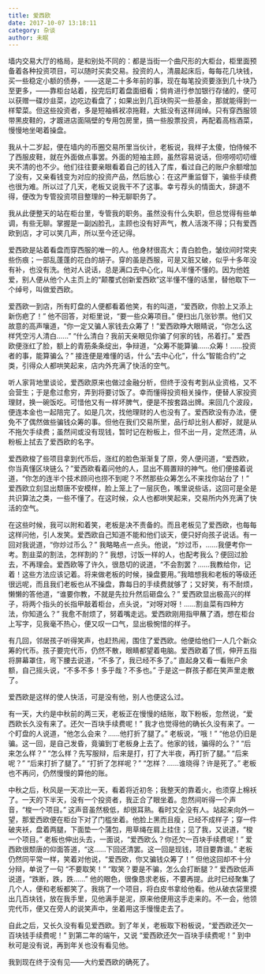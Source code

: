 ```yaml
---
title: 爱西欧
date: 2017-10-07 13:18:11
category: 杂谈
author: 未眠
---
```


墙内交易大厅的格局，是和别处不同的：都是当街一个曲尺形的大柜台，柜里面预备着各种投资项目，可以随时买卖交易。投资的人，清晨起床后，每每花几块钱，买一些稳定小额的债券，——这是二十多年前的事，现在每笔投资要涨到几十块乃至更多，——靠柜台站着，投完后盯着盘面细看；倘肯进行参加银行存储的，便可以获赠一碟炒韭菜，边吃边看盘了；如果出到几百块购买一些基金，那就能得到一样荤菜。但这些投资者，多是短袖裤衩凉拖鞋，大抵没有这样阔绰。只有穿西服领带黑皮鞋的，才踱进店面隔壁的专用包房里，搞一些股票投资，再配着高档酒菜，慢慢地坐喝着操盘。

我从十二岁起，便在墙内的币圈交易所里当伙计，老板说，我样子太傻，怕侍候不了西服皮鞋，就在外面做点事罢。外面的短袖主顾，虽然容易说话，但唠唠叨叨缠夹不清的也不少。他们往往要亲眼看着自己的钱入了库，看过自己的账户余额增加了没有，又亲看钱变为对应的投资产品，然后放心：在这严重监督下，骗些手续费也很为难。所以过了几天，老板又说我干不了这事。幸亏荐头的情面大，辞退不得，便改为专管投资项目整理的一种无聊职务了。

我从此便整天的站在柜台里，专管我的职务。虽然没有什么失职，但总觉得有些单调，有些无聊。掌握是一副凶脸孔，主顾也没有好声气，教人活泼不得；只有爱西欧到店，才可以笑几声，所以至今还记得。

爱西欧是站着看盘而穿西服的唯一的人。他身材很高大；青白脸色，皱纹间时常夹些伤痕；一部乱蓬蓬的花白的胡子。穿的虽是西服，可是又脏又破，似乎十多年没有补，也没有洗。他对人说话，总是满口去中心化，叫人半懂不懂的。因为他姓爱，别人便从他个人主页上的“颠覆式创新爱西欧”这半懂不懂的话里，替他取下一个绰号，叫做爱西欧。

爱西欧一到店，所有盯盘的人便都看着他笑，有的叫道，“爱西欧，你脸上又添上新伤疤了！” 他不回答，对柜里说，“要一些众筹项目。” 便扫出几张钞票。他们又故意的高声嚷道，“你一定又骗人家钱去众筹了！”爱西欧睁大眼睛说，“你怎么这样凭空污人清白......” “什么清白？我前天亲眼见你骗了何家的钱，吊着打。” 爱西欧便涨红了脸，额上的青筋条条绽出，争辩道，“众筹不能算骗......众筹！......投资者的事，能算骗么？” 接连便是难懂的话，什么“去中心化”，什么“智能合约”之类，引得众人都哄笑起来，店内外充满了快活的空气。

听人家背地里谈论，爱西欧原来也做过金融分析，但终于没有考到从业资格，又不会营生；于是愈过愈穷，弄到将要讨饭了。幸而懂得投资相关操作，便替人家投资理财，换一碗饭吃。可惜他又有一样坏脾气，便是不按套路出牌。来回几个波段，便连本金也一起陪完了。如是几次，找他理财的人也没有了。爱西欧没有办法，便免不了偶然做些骗钱众筹的事。但他在我们交易所里，品行却比别人都好，就是从不拖欠手续费；虽然间或没有现钱，暂时记在粉板上，但不出一月，定然还清，从粉板上拭去了爱西欧的名字。

爱西欧梭了些项目拿到代币后，涨红的脸色渐渐复了原，旁人便问道，“爱西欧，你当真懂区块链么？”爱西欧看着问他的人，显出不屑置辩的神气。他们便接着说道，“你怎的连半个技术顾问也捞不到呢？不然那些众筹怎么不来找你站台了！” 爱西欧立刻显出颓唐不安模样，脸上笼上了一层灰色，嘴里说些话，这回可是全是共识算法之类，一些不懂了。在这时候，众人也都哄笑起来，交易所内外充满了快活的空气。

在这些时候，我可以附和着笑，老板是决不责备的。而且老板见了爱西欧，也每每这样问他，引人发笑。爱西欧自己知道不能和他们谈天，便只好向孩子说话。有一回对我说道，“你炒过币么？” 我略略点一点头。他说，“炒过币，......我便考你一考。割韭菜的割法，怎样割的？” 我想，讨饭一样的人，也配考我么？便回过脸去，不再理会。爱西欧等了许久，很恳切的说道，“不会割罢？......我教给你，记着！这些方法应该记着。将来做老板的时候，操盘要用。”我暗想我和老板的等级还很远呢，而且我们老板也从不操盘，靠每日的手续费就够了；又好笑，有不耐烦，懒懒的答他道，“谁要你教，不就是先拉升然后砸盘么？” 爱西欧显出极高兴的样子，将两个指头的长指甲敲着柜台，点头说，“对呀对呀！......割韭菜有四种方法，你知道么？” 我愈不耐烦了，努着嘴走远。爱西欧刚用指甲蘸了酒，想在柜台上写字，见我毫不热心，便又叹一口气，显出极惋惜的样子。

有几回，邻居孩子听得笑声，也赶热闹，围住了爱西欧。他便给他们一人几个新众筹的代币。孩子要完代币，仍然不散，眼睛都望着电脑。爱西欧着了慌，伸开五指将屏幕罩住，弯下腰去说道，“不多了，我已经不多了。” 直起身又看一看账户余额，自己摇头说，“不多不多！多乎哉？不多也。” 于是这一群孩子都在笑声里走散了。

爱西欧是这样的使人快活，可是没有他，别人也便这么过。

有一天，大约是中秋前的两三天，老板正在慢慢的结账，取下粉板，忽然说，“爱西欧长久没有来了。还欠一百块手续费呢！” 我才也觉得他的确长久没有来了。一个盯盘的人说道，“他怎么会来？......他打折了腿了。” 老板说，“哦！” “他总仍旧是骗。这一回，是自己发昏，竟骗到丁老板身上去了。他家的钱，骗得的么？” “后来怎么样？” “怎么样？先写服辩，后来是打，打了大半夜，再打折了腿。” “后来呢？” “后来打折了腿了。” “打折了怎样呢？”  “怎样？......谁晓得？许是死了。” 老板也不再问，仍然慢慢的算他的账。

中秋之后，秋风是一天凉比一天，看着将近初冬；我整天的靠着火，也须穿上棉袄了。一天的下半天，没有一个投资者，我正合了眼坐着。忽然间听得一个声音，“梭一个项目。” 这声音虽然极低，却很耳熟。看时又全没有人。站起来向外一望，那爱西欧便在柜台下对了门槛坐着。他脸上黑而且瘦，已经不成样子；穿一件破夹袄，盘着两腿，下面垫一个蒲包，用草绳在肩上挂住；见了我，又说道，“梭一个项目。” 老板也伸出头去，一面说，“爱西欧么？你还欠一百块手续费呢！” 爱西欧很颓唐的仰面答道，“这......下回还清罢。这一回是现钱，项目要靠谱。” 老板仍然同平常一样，笑着对他说，“爱西欧，你又骗钱众筹了！” 但他这回却不十分分辩，单说了一句 “不要取笑！” “取笑？要是不骗，怎么会打断腿？” 爱西欧低声说道，“跌断，跌，跌......” 他的眼色，很像恳求老板，不要再提。此时已经聚集了几个人，便和老板都笑了。我挑了一个项目，将白皮书拿给他看。他从破衣袋里摸出几百块钱，放在我手里，见他满手是泥，原来他便用这手走来的。不一会，他领完代币，便又在旁人的说笑声中，坐着用这手慢慢走去了。

自此之后，又长久没有看见爱西欧。到了年关，老板取下粉板说，“爱西欧还欠一百块钱手续费呢！” 到第二年的端午，又说 “爱西欧还欠一百块手续费呢！” 到中秋可是没有说，再到年关也没有看见他。

我到现在终于没有见——大约爱西欧的确死了。
